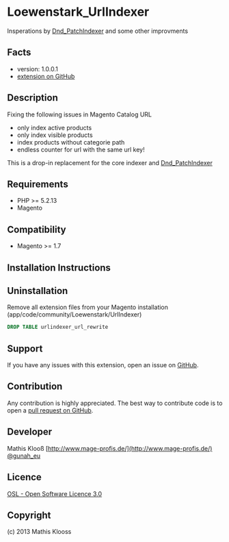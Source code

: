 Loewenstark_UrlIndexer
=====================
Insperations by [Dnd_PatchIndexer](http://www.dnd.fr/2012/09/magento-patch-how-to-optimize-re-index-processing-time-for-url-rewrite/) and some other improvments

Facts
-----
- version: 1.0.0.1
- [extension on GitHub](https://github.com/mklooss/Loewenstark_UrlIndexer)

Description
-----------
Fixing the following issues in Magento Catalog URL
 * only index active products
 * only index visible products
 * index products without categorie path
 * endless counter for url with the same url key!

This is a drop-in replacement for the core indexer and [Dnd_PatchIndexer](http://www.dnd.fr/2012/09/magento-patch-how-to-optimize-re-index-processing-time-for-url-rewrite/)

Requirements
------------
- PHP >= 5.2.13
- Magento

Compatibility
-------------
- Magento >= 1.7

Installation Instructions
-------------------------

Uninstallation
--------------
Remove all extension files from your Magento installation (app/code/community/Loewenstark/UrlIndexer)
```sql
DROP TABLE urlindexer_url_rewrite
```

Support
-------
If you have any issues with this extension, open an issue on [GitHub](https://github.com/mklooss/Loewenstark_UrlIndexer/issues).

Contribution
------------
Any contribution is highly appreciated. The best way to contribute code is to open a [pull request on GitHub](https://help.github.com/articles/using-pull-requests).

Developer
---------
Mathis Klooß
[http://www.mage-profis.de/](http://www.mage-profis.de/)
[@gunah_eu](https://twitter.com/gunah_eu)

Licence
-------
[OSL - Open Software Licence 3.0](http://opensource.org/licenses/osl-3.0.php)

Copyright
---------
(c) 2013 Mathis Klooss
